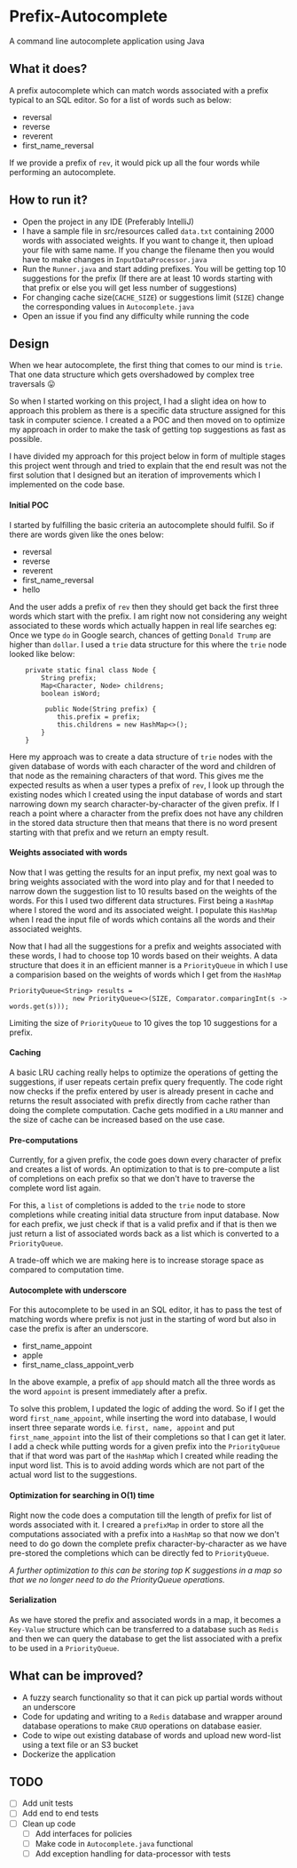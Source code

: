 # Prefix-Autocomplete
A command line autocomplete application using Java

## What it does?
A prefix autocomplete which can match words associated with a prefix typical to an SQL editor.
So for a list of words such as below:
- reversal
- reverse
- reverent
- first_name_reversal

If we provide a prefix of ```rev```, it would pick up all the four words while performing an autocomplete.

## How to run it?

 - Open the project in any IDE (Preferably IntelliJ)
 - I have a sample file in src/resources called ```data.txt``` containing 2000 words with associated weights. If you want to change it, then upload your file with same name. If you change the filename then you would have to make changes in ```InputDataProcessor.java```
 - Run the ```Runner.java``` and start adding prefixes. You will be getting top 10 suggestions for the prefix (If there are at least 10 words starting with that prefix or else you will get less number of suggestions)
 - For changing cache size(```CACHE_SIZE```) or suggestions limit (```SIZE```) change the corresponding values in ```Autocomplete.java```
 - Open an issue if you find any difficulty while running the code
  
## Design
When we hear autocomplete, the first thing that comes to our mind is ```trie```. That one data structure which gets overshadowed by complex tree traversals :stuck_out_tongue: 

So when I started working on this project, I had a slight idea on how to approach this problem as there is a specific data structure assigned for this task in computer science. I created a a POC and then moved on to optimize my approach in order to make the task of getting top suggestions as fast as possible. 

I have divided my approach for this project below in form of multiple stages this project went through and tried to explain that the end result was not the first solution that I designed but an iteration of improvements which I implemented on the code base.

#### Initial POC

I started by fulfilling the basic criteria an autocomplete should fulfil. So if there are words given like the ones below:
- reversal
- reverse
- reverent
- first_name_reversal
- hello

And the user adds a prefix of ```rev``` then they should get back the first three words which start with the prefix. I am right now not considering any weight associated to these words which actually happen in real life searches eg: Once we type ```do``` in Google search, chances of getting ```Donald Trump``` are higher than ```dollar```. I used a ```trie``` data structure for this where the ```trie``` node looked like below:
```
    private static final class Node {
        String prefix;
        Map<Character, Node> childrens;
        boolean isWord;
        
         public Node(String prefix) {
            this.prefix = prefix;
            this.childrens = new HashMap<>();
        }
    }
```

Here my approach was to create a data structure of ```trie``` nodes with the given database of words with each character of the word and children of that node as the remaining characters of that word.
This gives me the expected results as when a user types a prefix of ```rev```, I look up through the existing nodes which I created using the input database of words and start narrowing down my search character-by-character of the given prefix. If I reach a point where a character from the prefix does not have any children in the stored data structure then that means that there is no word present starting with that prefix and we return an empty result.

#### Weights associated with words
Now that I was getting the results for an input prefix, my next goal was to bring weights associated with the word into play and for that I needed to narrow down the suggestion list to 10 results based on the weights of the words. For this I used two different data structures. First being a ```HashMap``` where I stored the word and its associated weight. I populate this ```HashMap``` when I read the input file of words which contains all the words and their associated weights. 

Now that I had all the suggestions for a prefix and weights associated with these words, I had to choose top 10 words based on their weights. A data structure that does it in an efficient manner is a ```PriorityQueue``` in which I use a comparision based on the weights of words which I get from the ```HashMap```
```$xslt
PriorityQueue<String> results =
                new PriorityQueue<>(SIZE, Comparator.comparingInt(s -> words.get(s)));
```
Limiting the size of ```PriorityQueue``` to 10 gives the top 10 suggestions for a prefix.

#### Caching 
A basic LRU caching really helps to optimize the operations of getting the suggestions, if user repeats certain prefix query frequently. The code right now checks if the prefix entered by user is already present in cache and returns the result associated with prefix directly from cache rather than doing the complete computation. Cache gets modified in a ```LRU``` manner and the size of cache can be increased based on the use case.

#### Pre-computations
Currently, for a given prefix, the code goes down every character of prefix and creates a list of words. An optimization to that is to pre-compute a list of completions on each prefix so that we don't have to traverse the complete word list again.

For this, a ```list``` of completions is added to the ```trie``` node to store completions while creating initial data structure from input database. Now for each prefix, we just check if that is a valid prefix and if that is then we just return a list of associated words back as a list which is converted to a ```PriorityQueue```.

A trade-off which we are making here is to increase storage space as compared to computation time.


#### Autocomplete with underscore
For this autocomplete to be used in an SQL editor, it has to pass the test of matching words where prefix is not just in the starting of word but also in case the prefix is after an underscore.

 - first_name_appoint
 - apple
 - first_name_class_appoint_verb

In the above example, a prefix of ```app``` should match all the three words as the word ```appoint``` is present immediately after a prefix. 

To solve this problem, I updated the logic of adding the word. So if I get the word ```first_name_appoint```, while inserting the word into database, I would insert three separate words i.e. ```first, name, appoint``` and put ```first_name_appoint``` into the list of their completions so that I can get it later. I add a check while putting words for a given prefix into the ```PriorityQueue``` that if that word was part of the ```HashMap``` which I created while reading the input word list. This is to avoid adding words which are not part of the actual word list to the suggestions.

#### Optimization for searching in O(1) time
Right now the code does a computation till the length of prefix for list of words associated with it. I creared a ```prefixMap``` in order to store all the computations associated with a prefix into a ```HashMap``` so that now we don't need to do go down the complete prefix character-by-character as we have pre-stored the completions which can be directly fed to ```PriorityQueue```.

*A further optimization to this can be storing top K suggestions in a map so that we no longer need to do the PriorityQueue operations.*

#### Serialization
As we have stored the prefix and associated words in a map, it becomes a ```Key-Value``` structure which can be transferred to a database such as ```Redis``` and then we can query the database to get the list associated with a prefix to be used in a ```PriorityQueue```. 

## What can be improved?

 - A fuzzy search functionality so that it can pick up partial words without an underscore
 - Code for updating and writing to a ```Redis``` database and wrapper around database operations to make ```CRUD``` operations on database easier.
 - Code to wipe out existing database of words and upload new word-list using a text file or an S3 bucket
 - Dockerize the application

## TODO 
 - [ ] Add unit tests
 - [ ] Add end to end tests
 - [ ] Clean up code
    - [ ] Add interfaces for policies
    - [ ] Make code in `Autocomplete.java` functional
    - [ ] Add exception handling for data-processor with tests